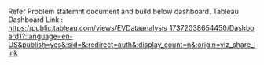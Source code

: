 Refer Problem statemnt document and build below dashboard.
Tableau Dashboard Link : https://public.tableau.com/views/EVDataanalysis_17372038654450/Dashboard1?:language=en-US&publish=yes&:sid=&:redirect=auth&:display_count=n&:origin=viz_share_link

